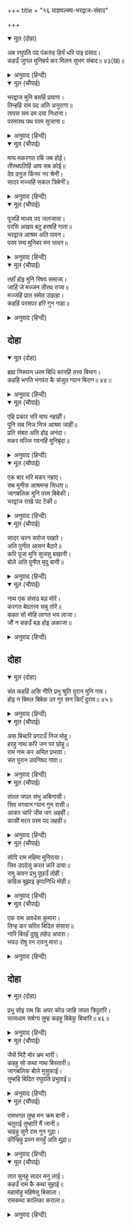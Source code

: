 +++
title = "१६ याज्ञवल्क्य-भरद्वाज-संवाद"

+++


<details open><summary>मूल (दोहा)</summary>

अब रघुपति पद पंकरुह हियँ धरि पाइ प्रसाद।  
कहउँ जुगल मुनिबर्य कर मिलन सुभग संबाद॥ ४३(ख)॥
</details>

<details><summary>अनुवाद (हिन्दी)</summary>

मी आता श्रीरघुनाथांच्या चरण-कमलांना हृदयी धारण करून आणि त्यांचा प्रसाद मिळवून दोन्ही श्रेष्ठ मुनींच्या भेटीतील सुंदर संवाद वर्णन करीत आहे.॥ ४३(ख)॥
</details>

<details open><summary>मूल (चौपाई)</summary>

भरद्वाज मुनि बसहिं प्रयागा।  
तिन्हहि राम पद अति अनुरागा॥  
तापस सम दम दया निधाना।  
परमारथ पथ परम सुजाना॥
</details>

<details><summary>अनुवाद (हिन्दी)</summary>

भरद्वाज मुनी प्रयाग क्षेत्री रहात होते. त्यांची श्रीरामांच्या चरणी अत्यंत भक्ती होती. ते तपस्वी, मनोनिग्रही, जितेंद्रिय, दयेचे निधान आणि परमार्थ मार्गामध्ये अत्यंत निष्णात होते.॥ १॥
</details>

<details open><summary>मूल (चौपाई)</summary>

माघ मकरगत रबि जब होई।  
तीरथपतिहिं आव सब कोई॥  
देव दनुज किंनर नर श्रेनीं।  
सादर मज्जहिं सकल त्रिबेनीं॥
</details>

<details><summary>अनुवाद (हिन्दी)</summary>

माघ महिन्यात सूर्य जेव्हा मकर राशीत येतो, तेव्हा असंख्य लोक तीर्थराज प्रयाग क्षेत्री येत असत. देव, दैत्य, किन्नर आणि मानव हे सर्वजण येऊन आदराने त्रिवेणीमध्ये स्नान करीत असत.॥ २॥
</details>

<details open><summary>मूल (चौपाई)</summary>

पूजहिं माधव पद जलजाता।  
परसि अखय बटु हरषहिं गाता॥  
भरद्वाज आश्रम अति पावन।  
परम रम्य मुनिबर मन भावन॥
</details>

<details><summary>अनुवाद (हिन्दी)</summary>

ते श्रीवेणीमाधवाचे पूजन करीत आणि अक्षयवटाला स्पर्श करीत. त्यामुळे त्यांचे शरीर रोमांचित होत असे. भरद्वाज मुनींचा आश्रम फारच पवित्र, अत्यंत रमणीय आणि थोर मुनींच्या मनाला आवडणारा होता.॥ ३॥
</details>

<details open><summary>मूल (चौपाई)</summary>

तहाँ होइ मुनि रिषय समाजा।  
जाहिं जे मज्जन तीरथ राजा॥  
मज्जहिं प्रात समेत उछाहा।  
कहहिं परसपर हरि गुन गाहा॥
</details>

<details><summary>अनुवाद (हिन्दी)</summary>

त्या आश्रमात प्रयाग तीर्थात स्नान करणाऱ्या ऋषि-मुनींचा मेळावा भरत असे. प्रातःकाळी सर्वजण उत्साहाने स्नान करीत आणि मग हरींच्या गुणांचे कथन परस्परांना करीत.॥ ४॥
</details>

## दोहा


<details open><summary>मूल (दोहा)</summary>

ब्रह्म निरूपन धरम बिधि बरनहिं तत्त्व बिभाग।  
कहहिं भगति भगवंत कै संजुत ग्यान बिराग॥ ४४॥
</details>

<details><summary>अनुवाद (हिन्दी)</summary>

ते सर्वजण ब्रह्म-निरूपण, धर्माचे विधान आणि तत्त्वांचे विभाग यांचे वर्णन, विवेचन करीत व ज्ञान-वैराग्ययुक्त भगवद्भक्ती सांगत.॥
</details>

<details open><summary>मूल (चौपाई)</summary>

एहि प्रकार भरि माघ नहाहीं।  
पुनि सब निज निज आश्रम जाहीं॥  
प्रति संबत अति होइ अनंदा।  
मकर मज्जि गवनहिं मुनिबृंदा॥
</details>

<details><summary>अनुवाद (हिन्दी)</summary>

अशाप्रकारे माघ महिनाभर सर्वजण स्नान करीत आणि आपापल्या आश्रमाकडे परतत. प्रत्येकवर्षी तेथे असा आनंदोत्सव चाले. मकर-संक्रांतीत स्नान करून सर्वजण परत जात.॥ १॥
</details>

<details open><summary>मूल (चौपाई)</summary>

एक बार भरि मकर नहाए।  
सब मुनीस आश्रमन्ह सिधाए॥  
जागबलिक मुनि परम बिबेकी।  
भरद्वाज राखे पद टेकी॥
</details>

<details><summary>अनुवाद (हिन्दी)</summary>

एकदा पूर्ण मकर-संक्रांतीच्या पर्वातील स्नाने झाल्यावर सर्व मुनी आपआपल्या आश्रमाकडे परतले. मात्र भरद्वाजांनी परमज्ञानी याज्ञवल्क्यांचे चरण धरून मोठॺा आग्रहाने त्यांना ठेवून घेतले.॥ २॥
</details>

<details open><summary>मूल (चौपाई)</summary>

सादर चरन सरोज पखारे।  
अति पुनीत आसन बैठारे॥  
करि पूजा मुनि सुजसु बखानी।  
बोले अति पुनीत मृदु बानी॥
</details>

<details><summary>अनुवाद (हिन्दी)</summary>

त्यांनी आदराने त्यांची पाद्य-पूजा केली आणि त्यांना पवित्र आसन दिले. पूजा केल्यावर त्यांनी याज्ञवल्क्य मुनींच्या कीर्तीची वाखाणणी केली आणि अत्यंत पवित्र व गोड शब्दांत भरद्वाज मुनी त्यांना म्हणाले,॥ ३॥
</details>

<details open><summary>मूल (चौपाई)</summary>

नाथ एक संसउ बड़ मोरें।  
करगत बेदतत्त्व सबु तोरें॥  
कहत सो मोहि लागत भय लाजा।  
जौं न कहउँ बड़ होइ अकाजा॥
</details>

<details><summary>अनुवाद (हिन्दी)</summary>

महाराज! माझ्या मनात एक मोठा संशय आहे. वेदांची सर्व तत्त्वे आपल्याला करतलामलकवत आहेत. पण मनातला हा संशय आपणापुढे सांगताना मला भय आणि लाज वाटते. (तुम्हांला असे वाटू नये की, मी तुमची परीक्षा घेत आहे, म्हणून भय वाटते आणि इतके आयुष्य सरले तरी ज्ञान झाले नाही, म्हणून लाजवाटते.) मी जर विचारले नाही, तर माझे मोठे नुकसान होईल. (कारण मी अज्ञानीच राहीन.)॥ ४॥
</details>

## दोहा


<details open><summary>मूल (दोहा)</summary>

संत कहहिं असि नीति प्रभु श्रुति पुरान मुनि गाव।  
होइ न बिमल बिबेक उर गुर सन किएँ दुराव॥ ४५॥
</details>

<details><summary>अनुवाद (हिन्दी)</summary>

हे प्रभो! संत, वेद, पुराणे आणि मुनिजन असा उपदेश करतात की, गुरूपासून मनातले लपविले तर हृदयात सत्य ज्ञान प्रकट होत नाही.॥ ४५॥
</details>

<details open><summary>मूल (चौपाई)</summary>

अस बिचारि प्रगटउँ निज मोहू।  
हरहु नाथ करि जन पर छोहू॥  
राम नाम कर अमित प्रभावा।  
संत पुरान उपनिषद गावा॥
</details>

<details><summary>अनुवाद (हिन्दी)</summary>

हाच विचार करून मी आपले अज्ञान आपल्यासमोर मांडत आहे. आपण या सेवकावर कृपा करून त्याचे निरसन करावे. रामनामाचा अपार प्रभाव आहे, असे संत, पुराणे, उपनिषदे यांनी म्हटले आहे.॥ १॥
</details>

<details open><summary>मूल (चौपाई)</summary>

संतत जपत संभु अबिनासी।  
सिव भगवान ग्यान गुन रासी॥  
आकर चारि जीव जग अहहीं।  
कासीं मरत परम पद लहहीं॥
</details>

<details><summary>अनुवाद (हिन्दी)</summary>

कल्याणस्वरूपी ज्ञान आणि गुण यांचे भांडार असलेले अविनाशी भगवान शंकर हे रामनामाचा निरंतर जप करीत असतात. जगात चार प्रकारचे जीव आहेत. त्यातील जे जीव काशीत मृत्यू पावतात, त्यांना मोक्षाचीच प्राप्ती होते.॥ २॥
</details>

<details open><summary>मूल (चौपाई)</summary>

सोपि राम महिमा मुनिराया।  
सिव उपदेसु करत करि दाया॥  
रामु कवन प्रभु पूछउँ तोही।  
कहिअ बुझाइ कृपानिधि मोही॥
</details>

<details><summary>अनुवाद (हिन्दी)</summary>

हे मुनिराज! हाही रामनामाचाच महिमा आहे. कारण भगवान शंकर हे (काशीमध्ये मरणाऱ्याला) दया करून रामनामाचा उपदेश करीत असतात. (त्यामुळे त्यांना परमपद मिळते.) तेव्हा हे महाराज, मला विचारावेसे वाटते की, हे राम कोण आहेत? हे कृपानिधान, हे मला समजावून सांगा.॥ ३॥
</details>

<details open><summary>मूल (चौपाई)</summary>

एक राम अवधेस कुमारा।  
तिन्ह कर चरित बिदित संसारा॥  
नारि बिरहँ दुखु लहेउ अपारा।  
भयउ रोषु रन रावनु मारा॥
</details>

<details><summary>अनुवाद (हिन्दी)</summary>

एक अयोध्यापती दशरथाचे पुत्र राम आहेत. त्यांचे चरित्र सर्व जगाला माहीत आहे. पत्नीच्या विरहामुळे त्यांनी अपार दुःख सहन केले आणि संतप्त झाल्यावर युद्धात रावणाला ठार मारले.॥ ४॥
</details>

## दोहा


<details open><summary>मूल (दोहा)</summary>

प्रभु सोइ राम कि अपर कोउ जाहि जपत त्रिपुरारि।  
सत्यधाम सर्बग्य तुम्ह कहहु बिबेकु बिचारि॥ ४६॥
</details>

<details><summary>अनुवाद (हिन्दी)</summary>

शंकर ज्यांचा निरंतर जप करतात, तेच हे राम की, अन्य कोणी आहेत?आपण सत्याचे निवासस्थान आहात आणि सर्वज्ञ आहात. तेव्हा याविषयी मला सांगा.॥ ४६॥
</details>

<details open><summary>मूल (चौपाई)</summary>

जैसें मिटै मोर भ्रम भारी।  
कहहु सो कथा नाथ बिस्तारी॥  
जागबलिक बोले मुसुकाई।  
तुम्हहि बिदित रघुपति प्रभुताई॥
</details>

<details><summary>अनुवाद (हिन्दी)</summary>

माझ्या मनातील भ्रम नष्ट होईल अशारीतीने पूर्ण कथा, हे महाराज, मला विस्ताराने सांगा. त्यावर याज्ञवल्क्य हसून म्हणाले, तुम्ही श्रीरघुनाथांचा प्रभाव जाणता.॥ १॥
</details>

<details open><summary>मूल (चौपाई)</summary>

रामभगत तुम्ह मन क्रम बानी।  
चतुराई तुम्हारि मैं जानी॥  
चाहहु सुनै राम गुन गूढ़ा।  
कीन्हिहु प्रस्न मनहुँ अति मूढ़ा॥
</details>

<details><summary>अनुवाद (हिन्दी)</summary>

काया-वाचा-मने करून तुम्ही रामभक्तच आहात. तुमचे हे चातुर्य माझ्या लक्षात आले आहे. श्रीरामांचे गूढ गुण तुम्हांला जाणून घेण्याची इच्छा आहे. म्हणून अजाणतेपण स्वतःकडे घेऊन तुम्ही असे विचारले आहे.॥ २॥
</details>

<details open><summary>मूल (चौपाई)</summary>

तात सुनहु सादर मनु लाई।  
कहउँ राम कै कथा सुहाई॥  
महामोहु महिषेसु बिसाला।  
रामकथा कालिका कराला॥
</details>

<details><summary>अनुवाद (हिन्दी)</summary>

ठीक आहे. आता मी श्रीरामांची सुंदर कथा सांगतो, ती तुम्ही आदरपूर्वक मन लावून ऐका. महामोह हा एक महिषासुरच होय आणि राम-कथा ही (त्याला नष्ट करणारी) भयंकर कालीमाता आहे.॥ ३॥
</details>
